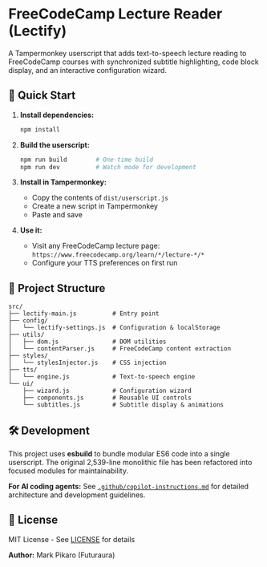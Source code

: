 # FreeCodeCamp Lecture Reader (Lectify)

A Tampermonkey userscript that adds text-to-speech lecture reading to FreeCodeCamp courses with synchronized subtitle highlighting, code block display, and an interactive configuration wizard.

## 🚀 Quick Start

1. **Install dependencies:**

   ```bash
   npm install
   ```

2. **Build the userscript:**

   ```bash
   npm run build        # One-time build
   npm run dev          # Watch mode for development
   ```

3. **Install in Tampermonkey:**

   - Copy the contents of `dist/userscript.js`
   - Create a new script in Tampermonkey
   - Paste and save

4. **Use it:**
   - Visit any FreeCodeCamp lecture page: `https://www.freecodecamp.org/learn/*/lecture-*/*`
   - Configure your TTS preferences on first run

## 📁 Project Structure

```text
src/
├── lectify-main.js          # Entry point
├── config/
│   └── lectify-settings.js  # Configuration & localStorage
├── utils/
│   ├── dom.js               # DOM utilities
│   └── contentParser.js     # FreeCodeCamp content extraction
├── styles/
│   └── stylesInjector.js    # CSS injection
├── tts/
│   └── engine.js            # Text-to-speech engine
└── ui/
    ├── wizard.js            # Configuration wizard
    ├── components.js        # Reusable UI controls
    └── subtitles.js         # Subtitle display & animations
```

## 🛠️ Development

This project uses **esbuild** to bundle modular ES6 code into a single userscript. The original 2,539-line monolithic file has been refactored into focused modules for maintainability.

**For AI coding agents:** See [`.github/copilot-instructions.md`](.github/copilot-instructions.md) for detailed architecture and development guidelines.

## 📝 License

MIT License - See [LICENSE](LICENSE) for details

**Author:** Mark Pikaro (Futuraura)
